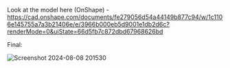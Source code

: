 Look at the model here (OnShape) - https://cad.onshape.com/documents/fe279056d54a44149b877c94/w/1c1106e145755a7a3b21406e/e/3966b000eb5d9001e1db2d6c?renderMode=0&uiState=66d5fb7c872dbd67968626bd

Final:

![Screenshot 2024-08-08 201530](https://github.com/user-attachments/assets/8517251b-eda7-4b67-a75e-80d26bdf3e01)
